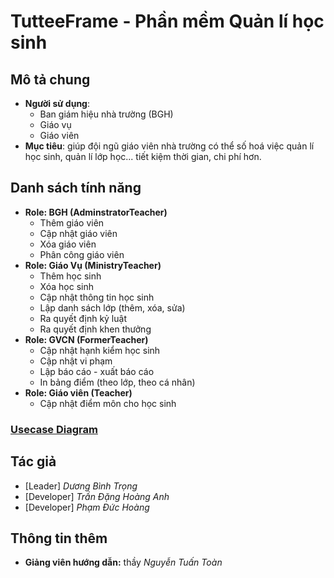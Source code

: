 # TutteeFrame - Phần mềm Quản lí học sinh
## Mô tả chung
  - **Người sử dụng**:
    - Ban giám hiệu nhà trường (BGH)
    - Giáo vụ
    - Giáo viên
  - **Mục tiêu**: giúp đội ngũ giáo viên nhà trường có thể số hoá việc quản lí học sinh, quản lí lớp học... tiết kiệm thời gian, chi phí hơn.
## Danh sách tính năng
  - **Role: BGH (AdminstratorTeacher)**
    - Thêm giáo viên
    - Cập nhật giáo viên
    - Xóa giáo viên
    - Phân công giáo viên
  - **Role: Giáo Vụ (MinistryTeacher)**
    - Thêm học sinh
    - Xóa học sinh
    - Cập nhật thông tin học sinh
    - Lập danh sách lớp (thêm, xóa, sửa)
    - Ra quyết định kỷ luật
    - Ra quyết định khen thưởng
  - **Role: GVCN (FormerTeacher)**
    - Cập nhật hạnh kiểm học sinh
    - Cập nhật vi phạm
    - Lập báo cáo - xuất báo cáo
    - In bảng điểm (theo lớp, theo cá nhân)
  - **Role: Giáo viên (Teacher)**
    - Cập nhật điểm môn cho học sinh
### **[Usecase Diagram](https://drive.google.com/file/d/1ABtAMIk52-Gye9QqIcycEgiHBsQpuhCQ/view?usp=sharing)**
## Tác giả
  - [Leader] *Dương Bình Trọng*
  - [Developer] *Trần Đặng Hoàng Anh*
  - [Developer] *Phạm Đức Hoàng*
## Thông tin thêm
  - **Giảng viên hướng dẫn:** thầy *Nguyễn Tuấn Toàn*
